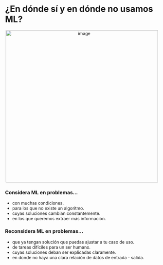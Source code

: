 # ¿En dónde sí y en dónde no usamos ML?
<p align="center">
<img width="500" alt="image" src="https://media3.giphy.com/media/iPj5oRtJzQGxwzuCKV/giphy.gif?cid=ecf05e47zeka3n6d9agvkxik6tdbz0k9fpmq1ds1wyu9d6v2&rid=giphy.gif&ct=g">
</p>

### Considera ML en problemas... 
- con muchas condiciones.
- para los que no existe un algoritmo.
- cuyas soluciones cambian constantemente.
- en los que queremos extraer más información.

### Reconsidera ML en problemas...
- que ya tengan solución que puedas ajustar a tu caso de uso.
- de tareas difíciles para un ser humano.
- cuyas soluciones deban ser explicadas claramente.
- en donde no haya una clara relación de datos de entrada - salida.
